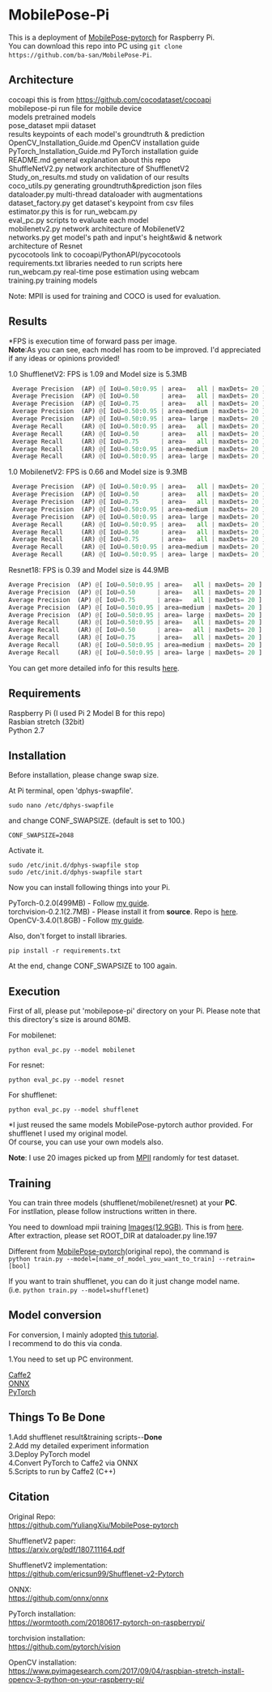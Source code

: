 # MobilePose-Pi

 This is a deployment of [MobilePose-pytorch](https://github.com/YuliangXiu/MobilePose-pytorch) for Raspberry Pi.  
 You can download this repo into PC using ```git clone https://github.com/ba-san/MobilePose-Pi```.  

## Architecture  

 cocoapi 	                         this is from https://github.com/cocodataset/cocoapi  
	mobilepose-pi 	                   run file for mobile device  
	models 	                          pretrained models  
	pose_dataset 	                    mpii dataset  
	results 	                         keypoints of each model's groundtruth & prediction  
	OpenCV_Installation_Guide.md 	    OpenCV installation guide  
	PyTorch_Installation_Guide.md 	   PyTorch installation guide  
	README.md 	                       general explanation about this repo  
	ShuffleNetV2.py 	                 network architecture of ShufflenetV2  
	Study_on_results.md 	             study on validation of our results  
	coco_utils.py 	                   generating groundtruth&prediction json files  
	dataloader.py                     multi-thread dataloader with augmentations  
	dataset_factory.py 	              get dataset's keypoint from csv files  
	estimator.py 	                    this is for run_webcam.py  
	eval_pc.py 	                      scripts to evaluate each model  
	mobilenetv2.py 	                  network architecture of MobilenetV2  
	networks.py 	                     get model's path and input's height&wid & network architecture of Resnet  
	pycocotools                       link to cocoapi/PythonAPI/pycocotools  
	requirements.txt 	                libraries needed to run scripts here  
	run_webcam.py 	                   real-time pose estimation using webcam  
	training.py                       training models  

Note: MPII is used for training and COCO is used for evaluation.  

## Results
*FPS is execution time of forward pass per image.  
**Note**:As you can see, each model has room to be improved. I'd appreciated if any ideas or opinions provided!  

1.0 ShufflenetV2: FPS is 1.09 and Model size is 5.3MB  
```python 
 Average Precision  (AP) @[ IoU=0.50:0.95 | area=   all | maxDets= 20 ] = 0.000
 Average Precision  (AP) @[ IoU=0.50      | area=   all | maxDets= 20 ] = 0.000
 Average Precision  (AP) @[ IoU=0.75      | area=   all | maxDets= 20 ] = 0.000
 Average Precision  (AP) @[ IoU=0.50:0.95 | area=medium | maxDets= 20 ] = -1.000
 Average Precision  (AP) @[ IoU=0.50:0.95 | area= large | maxDets= 20 ] = 0.000
 Average Recall     (AR) @[ IoU=0.50:0.95 | area=   all | maxDets= 20 ] = 0.000
 Average Recall     (AR) @[ IoU=0.50      | area=   all | maxDets= 20 ] = 0.000
 Average Recall     (AR) @[ IoU=0.75      | area=   all | maxDets= 20 ] = 0.000
 Average Recall     (AR) @[ IoU=0.50:0.95 | area=medium | maxDets= 20 ] = -1.000
 Average Recall     (AR) @[ IoU=0.50:0.95 | area= large | maxDets= 20 ] = 0.000
```

1.0 MobilenetV2: FPS is 0.66 and Model size is 9.3MB
```python
 Average Precision  (AP) @[ IoU=0.50:0.95 | area=   all | maxDets= 20 ] = 0.045
 Average Precision  (AP) @[ IoU=0.50      | area=   all | maxDets= 20 ] = 0.267
 Average Precision  (AP) @[ IoU=0.75      | area=   all | maxDets= 20 ] = 0.000
 Average Precision  (AP) @[ IoU=0.50:0.95 | area=medium | maxDets= 20 ] = -1.000
 Average Precision  (AP) @[ IoU=0.50:0.95 | area= large | maxDets= 20 ] = 0.052
 Average Recall     (AR) @[ IoU=0.50:0.95 | area=   all | maxDets= 20 ] = 0.115
 Average Recall     (AR) @[ IoU=0.50      | area=   all | maxDets= 20 ] = 0.500
 Average Recall     (AR) @[ IoU=0.75      | area=   all | maxDets= 20 ] = 0.000
 Average Recall     (AR) @[ IoU=0.50:0.95 | area=medium | maxDets= 20 ] = -1.000
 Average Recall     (AR) @[ IoU=0.50:0.95 | area= large | maxDets= 20 ] = 0.115
 ```
 
 Resnet18: FPS is 0.39 and Model size is 44.9MB
 ```python
 Average Precision  (AP) @[ IoU=0.50:0.95 | area=   all | maxDets= 20 ] = 0.257
 Average Precision  (AP) @[ IoU=0.50      | area=   all | maxDets= 20 ] = 0.642
 Average Precision  (AP) @[ IoU=0.75      | area=   all | maxDets= 20 ] = 0.208
 Average Precision  (AP) @[ IoU=0.50:0.95 | area=medium | maxDets= 20 ] = 0.309
 Average Precision  (AP) @[ IoU=0.50:0.95 | area= large | maxDets= 20 ] = 0.269
 Average Recall     (AR) @[ IoU=0.50:0.95 | area=   all | maxDets= 20 ] = 0.410
 Average Recall     (AR) @[ IoU=0.50      | area=   all | maxDets= 20 ] = 0.800
 Average Recall     (AR) @[ IoU=0.75      | area=   all | maxDets= 20 ] = 0.450
 Average Recall     (AR) @[ IoU=0.50:0.95 | area=medium | maxDets= 20 ] = 0.500
 Average Recall     (AR) @[ IoU=0.50:0.95 | area= large | maxDets= 20 ] = 0.400
 ```
 You can get more detailed info for this results [here](https://github.com/ba-san/MobilePose-Pi/blob/master/Study_on_results.md).  
 
## Requirements

 Raspberry Pi (I used Pi 2 Model B for this repo)  
 Rasbian stretch (32bit)  
 Python 2.7  

## Installation
  
Before installation, please change swap size.

At Pi terminal, open 'dphys-swapfile'.   
```shell
sudo nano /etc/dphys-swapfile
```
and change CONF_SWAPSIZE. (default is set to 100.)  
```shell
CONF_SWAPSIZE=2048
```
Activate it.  
```shell
sudo /etc/init.d/dphys-swapfile stop
sudo /etc/init.d/dphys-swapfile start
```
Now you can install following things into your Pi.

PyTorch-0.2.0(499MB) - Follow [my guide](https://github.com/ba-san/MobilePose-Pi/blob/master/PyTorch_Installation_Guide.md).  
torchvision-0.2.1(2.7MB)  - Please install it from **source**. Repo is [here](https://github.com/pytorch/vision).  
OpenCV-3.4.0(1.8GB) - Follow [my guide](https://github.com/ba-san/MobilePose-Pi/blob/master/OpenCV_Installation_Guide.md).  

Also, don't forget to install libraries.
```shell
pip install -r requirements.txt
```

At the end, change CONF_SWAPSIZE to 100 again.   
 
## Execution
First of all, please put 'mobilepose-pi' directory on your Pi.
Please note that this directory's size is around 80MB.

For mobilenet:   
 ```shell
python eval_pc.py --model mobilenet
```
For resnet:  
```shell
python eval_pc.py --model resnet
```
For shufflenet:  
```shell
python eval_pc.py --model shufflenet
```
 
 *I just reused the same models MobilePose-pytorch author provided. For shufflenet I used my original model.  
 Of course, you can use your own models also.
 
**Note**: I use 20 images picked up from [MPII](http://human-pose.mpi-inf.mpg.de/) randomly for test dataset.
 
## Training
You can train three models (shufflenet/mobilenet/resnet) at your **PC**.  
For instllation, please follow instructions written in there.  

You need to download mpii training [Images(12.9GB)](https://datasets.d2.mpi-inf.mpg.de/andriluka14cvpr/mpii_human_pose_v1.tar.gz). This is from [here](http://human-pose.mpi-inf.mpg.de/#download).  
After extraction, please set ROOT_DIR at dataloader.py line.197  

Different from [MobilePose-pytorch](https://github.com/YuliangXiu/MobilePose-pytorch)(original repo), the command is  
```python train.py --model=[name_of_model_you_want_to_train] --retrain=[bool]```

If you want to train shufflenet, you can do it just change model name.  
(i.e. ```python train.py --model=shufflenet```)  

## Model conversion
For conversion, I mainly adopted [this tutorial](https://pytorch.org/tutorials/advanced/super_resolution_with_caffe2.html#transfering-srresnet-using-onnx).  
I recommend to do this via conda.  

1.You need to set up PC environment.  

[Caffe2](https://caffe2.ai/docs/getting-started.html?platform=ubuntu&configuration=prebuilt)  
[ONNX](https://github.com/onnx/onnx)  
[PyTorch](https://github.com/pytorch/pytorch#from-source)  

## Things To Be Done  
1.Add shufflenet result&training scripts--**Done**  
2.Add my detailed experiment information    
3.Deploy PyTorch model  
4.Convert PyTorch to Caffe2 via ONNX  
5.Scripts to run by Caffe2 (C++)    

## Citation

Original Repo:  
https://github.com/YuliangXiu/MobilePose-pytorch  

ShufflenetV2 paper:  
https://arxiv.org/pdf/1807.11164.pdf

ShufflenetV2 implementation:  
https://github.com/ericsun99/Shufflenet-v2-Pytorch

ONNX:  
https://github.com/onnx/onnx

PyTorch installation:  
https://wormtooth.com/20180617-pytorch-on-raspberrypi/

torchvision installation:  
https://github.com/pytorch/vision  

OpenCV installation:  
https://www.pyimagesearch.com/2017/09/04/raspbian-stretch-install-opencv-3-python-on-your-raspberry-pi/  
